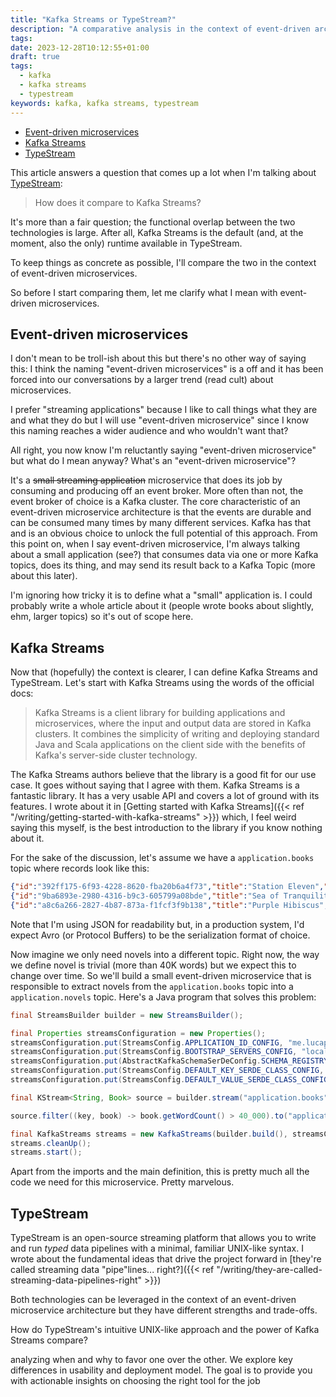 ```yaml
---
title: "Kafka Streams or TypeStream?"
description: "A comparative analysis in the context of event-driven architectures"
tags:
date: 2023-12-28T10:12:55+01:00
draft: true
tags:
  - kafka
  - kafka streams
  - typestream
keywords: kafka, kafka streams, typestream
---
```


- [Event-driven microservices](#event-driven-microservices)
- [Kafka Streams](#kafka-streams)
- [TypeStream](#typestream)


This article answers a question that comes up a lot when I'm talking about
[TypeStream](https://github.com/typestreamio/typestream):

> How does it compare to Kafka Streams?

It's more than a fair question; the functional overlap between the two
technologies is large. After all, Kafka Streams is the default (and, at the
moment, also the only) runtime available in TypeStream.

To keep things as concrete as possible, I'll compare the two in the context of
event-driven microservices.

So before I start comparing them, let me clarify what I mean with event-driven
microservices.


## Event-driven microservices

I don't mean to be troll-ish about this but there's no other way of saying this:
I think the naming "event-driven microservices" is a off and it has been forced
into our conversations by a larger trend (read cult) about microservices.

I prefer "streaming applications" because I like to call things what they are
and what they do but I will use "event-driven microservice" since I know this
naming reaches a wider audience and who wouldn't want that?

All right, you now know I'm reluctantly saying "event-driven microservice" but
what do I mean anyway? What's an "event-driven microservice"?

It's a ~~small streaming application~~ microservice that does its job by
consuming and producing off an event broker. More often than not, the event
broker of choice is a Kafka cluster. The core characteristic of an event-driven
microservice architecture is that the events are durable and can be consumed
many times by many different services. Kafka has that and is an obvious choice
to unlock the full potential of this approach. From this point on, when I say
event-driven microservice, I'm always talking about a small application (see?)
that consumes data via one or more Kafka topics, does its thing, and may send
its result back to a Kafka Topic (more about this later).

I'm ignoring how tricky it is to define what a "small" application is. I could
probably write a whole article about it (people wrote books about slightly, ehm,
larger topics) so it's out of scope here.

## Kafka Streams

Now that (hopefully) the context is clearer, I can define Kafka Streams and
TypeStream. Let's start with Kafka Streams using the words of the official docs:

> Kafka Streams is a client library for building applications and microservices,
> where the input and output data are stored in Kafka clusters. It combines the
> simplicity of writing and deploying standard Java and Scala applications on
> the client side with the benefits of Kafka's server-side cluster technology.

The Kafka Streams authors believe that the library is a good fit for our use
case. It goes without saying that I agree with them. Kafka Streams is a
fantastic library. It has a very usable API and covers a lot of ground with its
features. I wrote about it in [Getting started with Kafka Streams]({{< ref
"/writing/getting-started-with-kafka-streams" >}}) which, I feel weird saying
this myself, is the best introduction to the library if you know nothing about
it.

For the sake of the discussion, let's assume we have a `application.books` topic
where records look like this:

```json
{"id":"392ff175-6f93-4228-8620-fba20b6a4f73","title":"Station Eleven","word_count":45000,"author_id":"743626be-8380-40e9-ab1b-44dfc398cde0"}
{"id":"9ba6893e-2980-4316-b9c3-605799a08bde","title":"Sea of Tranquility","word_count":40000,"author_id":"743626be-8380-40e9-ab1b-44dfc398cde0"}
{"id":"a8c6a266-2827-4b87-873a-f1fcf3f9b138","title":"Purple Hibiscus","word_count":35000,"author_id":"da68bea8-4a8e-4f96-bc39-25b0b697d94b"}
```

Note that I'm using JSON for readability but, in a production system, I'd expect
Avro (or Protocol Buffers) to be the serialization format of choice.

Now imagine we only need novels into a different topic. Right now, the way we
define novel is trivial (more than 40K words) but we expect this to change over
time. So we'll build a small event-driven microservice that is responsible to
extract novels from the `application.books` topic into a `application.novels`
topic. Here's a Java program that solves this problem:

```java
final StreamsBuilder builder = new StreamsBuilder();

final Properties streamsConfiguration = new Properties();
streamsConfiguration.put(StreamsConfig.APPLICATION_ID_CONFIG, "me.lucapette.novels");
streamsConfiguration.put(StreamsConfig.BOOTSTRAP_SERVERS_CONFIG, "localhost:9092");
streamsConfiguration.put(AbstractKafkaSchemaSerDeConfig.SCHEMA_REGISTRY_URL_CONFIG, "http://localhost:8081");
streamsConfiguration.put(StreamsConfig.DEFAULT_KEY_SERDE_CLASS_CONFIG, Serdes.String().getClass().getName());
streamsConfiguration.put(StreamsConfig.DEFAULT_VALUE_SERDE_CLASS_CONFIG, SpecificAvroSerde.class);

final KStream<String, Book> source = builder.stream("application.books");

source.filter((key, book) -> book.getWordCount() > 40_000).to("application.novels");

final KafkaStreams streams = new KafkaStreams(builder.build(), streamsConfiguration);
streams.cleanUp();
streams.start();
```

Apart from the imports and the main definition, this is pretty much all the code
we need for this microservice. Pretty marvelous.

## TypeStream

TypeStream is an open-source streaming platform that allows you to write and
run *typed* data pipelines with a minimal, familiar UNIX-like syntax. I wrote
about the fundamental ideas that drive the project forward in [they're called
streaming data "pipe"lines... right?]({{< ref
"/writing/they-are-called-streaming-data-pipelines-right" >}})

Both technologies can be leveraged in the context of an event-driven
microservice architecture but they have different strengths and trade-offs.

How do TypeStream's intuitive UNIX-like approach and the power of Kafka Streams
compare?

analyzing when and why to favor one over the other. We explore key differences
in usability and deployment model. The goal is to provide you with actionable
insights on choosing the right tool for the job